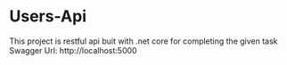 # Users-Api
 
This project is restful api buit with .net core for completing the given task  
Swagger Url: http://localhost:5000
